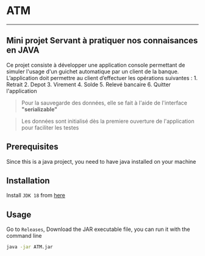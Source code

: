 # **ATM**
------------

## Mini projet Servant à pratiquer nos connaisances en JAVA

Ce projet consiste à développer une application console permettant de simuler l'usage d'un guichet automatique par un client de la banque. L’application doit permettre au client d’effectuer les opérations suivantes :
    1. Retrait
    2. Depot
    3. Virement
    4. Solde
    5. Relevé bancaire
    6. Quitter l'application

> Pour la sauvegarde des données, elle se fait à l'aide de l'interface **"serializable"**

> Les données sont initialisé dès la premiere ouverture de l'application pour faciliter les testes

## Prerequisites
Since this is a java project, you need to have java installed on your machine

## Installation

Install `JDK 18` from [here](https://www.oracle.com/java/technologies/downloads/#java18)
## Usage 

Go to `Releases`, Download the JAR executable file, you can run it with the command line

```sh
java -jar ATM.jar
```
